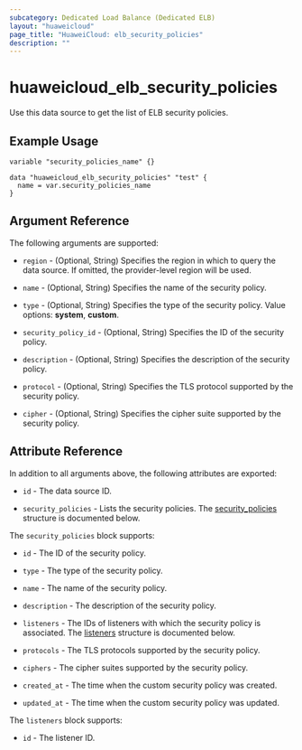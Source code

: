 ```yaml
---
subcategory: Dedicated Load Balance (Dedicated ELB)
layout: "huaweicloud"
page_title: "HuaweiCloud: elb_security_policies"
description: ""
---
```


# huaweicloud_elb_security_policies

Use this data source to get the list of ELB security policies.

## Example Usage

```hcl
variable "security_policies_name" {}

data "huaweicloud_elb_security_policies" "test" {
  name = var.security_policies_name
}
```

## Argument Reference

The following arguments are supported:

* `region` - (Optional, String) Specifies the region in which to query the data source.
  If omitted, the provider-level region will be used.

* `name` - (Optional, String) Specifies the name of the security policy.

* `type` - (Optional, String) Specifies the type of the security policy. Value options: **system**, **custom**.

* `security_policy_id` - (Optional, String) Specifies the ID of the security policy.

* `description` - (Optional, String) Specifies the description of the security policy.

* `protocol` - (Optional, String) Specifies the TLS protocol supported by the security policy.

* `cipher` - (Optional, String) Specifies the cipher suite supported by the security policy.

## Attribute Reference

In addition to all arguments above, the following attributes are exported:

* `id` - The data source ID.

* `security_policies` - Lists the security policies.
  The [security_policies](#Elb_security_policies) structure is documented below.

<a name="Elb_security_policies"></a>
The `security_policies` block supports:

* `id` - The ID of the security policy.

* `type` - The type of the security policy.

* `name` - The name of the security policy.

* `description` - The description of the security policy.

* `listeners` - The IDs of listeners with which the security policy is associated.
  The [listeners](#Elb_security_policy_listeners) structure is documented below.

* `protocols` - The TLS protocols supported by the security policy.

* `ciphers` - The cipher suites supported by the security policy.

* `created_at` - The time when the custom security policy was created.

* `updated_at` - The time when the custom security policy was updated.

<a name="Elb_security_policy_listeners"></a>
The `listeners` block supports:

* `id` - The listener ID.

